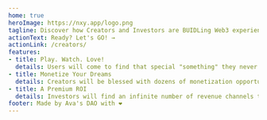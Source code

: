 ```yaml
---
home: true
heroImage: https://nxy.app/logo.png
tagline: Discover how Creators and Investors are BUIDLing Web3 experiences for an all-new community of Users.
actionText: Ready? Let's GO! →
actionLink: /creators/
features:
- title: Play. Watch. Love!
  details: Users will come to find that special "something" they never knew they wanted and now need!
- title: Monetize Your Dreams
  details: Creators will be blessed with dozens of monetization opportunities for funding their dreams.
- title: A Premium ROI
  details: Investors will find an infinite number of revenue channels to safely earn residual income from their crypto holdings.
footer: Made by Ava's DAO with ❤️
---
```

